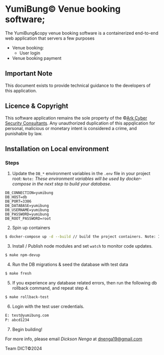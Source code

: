 # YumiBung&copy; Venue booking software;

The YumiBung&copy venue booking software is a containerized end-to-end web application that servers a few purposes
- Venue booking:
  - User login
- Venue booking payment
## Important Note
This document exists to provide technical guidance to the developers of this application.

## Licence & Copyright
This software application remains the sole property of the &copy;[Ark Cyber Security Consultants](https://www.arkcybersecurityconsultants.com).
Any unauthorized duplication of this appqlication for personal, malicious or monetary intent is considered a crime, and punishable by law.

## Installation on Local environment
### Steps
1. Update the `DB_*` environment variables in the `.env` file in your project root:
`Note:` _These environment variables will be used by docker-compose in the next step to build your database._
```
DB_CONNECTION=yumibung
DB_HOST=db
DB_PORT=3306
DB_DATABASE=yumibung
DB_USERNAME=yumibung
DB_PASSWORD=yumibung
DB_ROOT_PASSWORD=root
``` 
2. Spin up containers
```bash
$ docker-compose up -d --build // build the project containers. Note: In Dev, run once or everytime the containers need to be respawned.
```
3. Install / Publish node modules and set `watch` to monitor code updates.
```bash
$ make npm-devup
```
4. Run the DB migrations & seed the database with test data
```bash
$ make fresh
```
5. If you experience any database related errors, then run the following db rollback command, and repeat step 4.
```bash
$ make rollback-test
```
6. Login with the test user credentials.
```bash
E: test@yumibung.com
P: abcd1234
````
7. Begin building!

For more info, please email _Dickson Nenga_ at dnenga19@gmail.com

Team DICT&copy;2024
